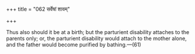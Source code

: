 +++
title = "062 सर्वेषां शावम्"

+++

Thus also should it be at a birth; but the parturient disability attaches to the parents only; or, the parturient disability would attach to the mother alone, and the father would become purified by bathing.—(61)